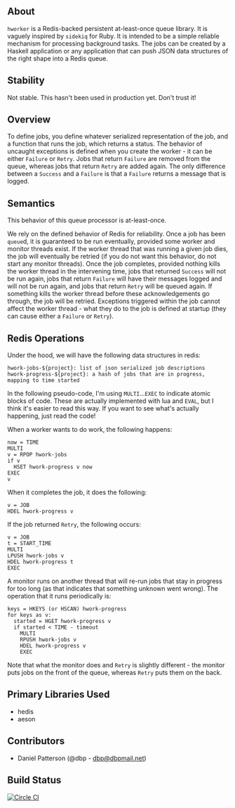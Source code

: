 ## About

`hworker` is a Redis-backed persistent at-least-once queue library. It
is vaguely inspired by `sidekiq` for Ruby. It is intended to be a
simple reliable mechanism for processing background tasks. The jobs
can be created by a Haskell application or any application that can
push JSON data structures of the right shape into a Redis queue.

## Stability

Not stable. This hasn't been used in production yet. Don't trust it!

## Overview

To define jobs, you define whatever serialized representation of the
job, and a function that runs the job, which returns a status. The
behavior of uncaught exceptions is defined when you create the
worker - it can be either `Failure` or `Retry`. Jobs that return
`Failure` are removed from the queue, whereas jobs that return `Retry`
are added again. The only difference between a `Success` and a
`Failure` is that a `Failure` returns a message that is logged.

## Semantics

This behavior of this queue processor is at-least-once.

We rely on the defined behavior of Redis for reliability. Once a job
has been `queue`d, it is guaranteed to be run eventually, provided
some worker and monitor threads exist. If the worker thread that was
running a given job dies, the job will eventually be retried (if you
do not want this behavior, do not start any monitor threads). Once the
job completes, provided nothing kills the worker thread in the
intervening time, jobs that returned `Success` will not be run again,
jobs that return `Failure` will have their messages logged and will
not be run again, and jobs that return `Retry` will be queued
again. If something kills the worker thread before these
acknowledgements go through, the job will be retried. Exceptions
triggered within the job cannot affect the worker thread - what they
do to the job is defined at startup (they can cause either a `Failure`
or `Retry`).


## Redis Operations

Under the hood, we will have the following data structures in redis:

```
hwork-jobs-${project}: list of json serialized job descriptions
hwork-progress-${project}: a hash of jobs that are in progress, mapping to time started
```

In the following pseudo-code, I'm using `MULTI`...`EXEC` to indicate
atomic blocks of code. These are actually implemented with lua and
`EVAL`, but I think it's easier to read this way. If you want to see
what's actually happening, just read the code!

When a worker wants to do work, the following happens:

```
now = TIME
MULTI
v = RPOP hwork-jobs
if v
  HSET hwork-progress v now
EXEC
v
```

When it completes the job, it does the following:

```
v = JOB
HDEL hwork-progress v
```

If the job returned `Retry`, the following occurs:

```
v = JOB
t = START_TIME
MULTI
LPUSH hwork-jobs v
HDEL hwork-progress t
EXEC
```

A monitor runs on another thread that will re-run jobs that stay in
progress for too long (as that indicates that something unknown went
wrong). The operation that it runs periodically is:

```
keys = HKEYS (or HSCAN) hwork-progress
for keys as v:
  started = HGET hwork-progress v
  if started < TIME - timeout
    MULTI
    RPUSH hwork-jobs v
    HDEL hwork-progress v
    EXEC
```

Note that what the monitor does and `Retry` is slightly different -
the monitor puts jobs on the front of the queue, whereas `Retry` puts
them on the back.

## Primary Libraries Used

- hedis
- aeson

## Contributors

- Daniel Patterson (@dbp - dbp@dbpmail.net)

## Build Status

[![Circle CI](https://circleci.com/gh/dbp/hworker.svg?style=svg&circle-token=b40a5b06c599d457cbaa4d1c00824c98d4768f2f)](https://circleci.com/gh/dbp/hworker)
